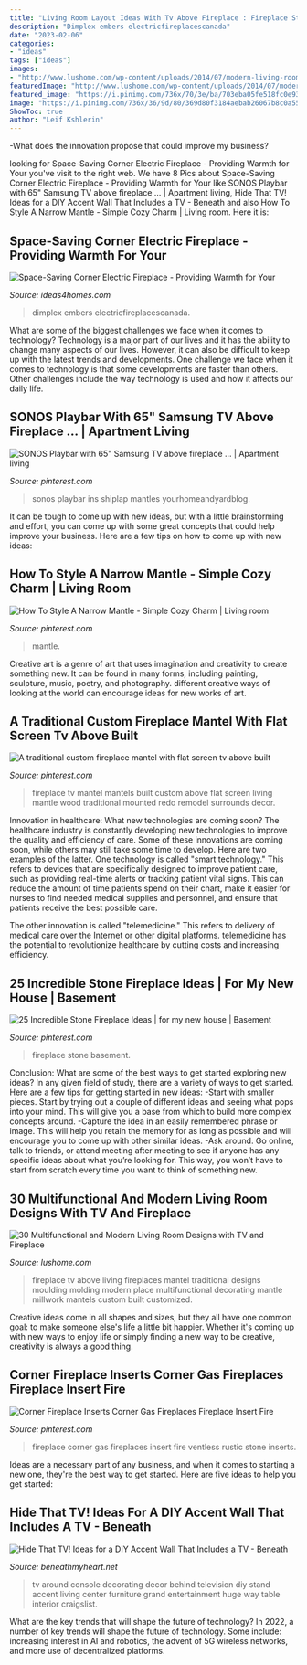 ```yaml
---
title: "Living Room Layout Ideas With Tv Above Fireplace : Fireplace Stone Basement"
description: "Dimplex embers electricfireplacescanada"
date: "2023-02-06"
categories:
- "ideas"
tags: ["ideas"]
images:
- "http://www.lushome.com/wp-content/uploads/2014/07/modern-living-room-designs-tv-fireplace-4.jpg"
featuredImage: "http://www.lushome.com/wp-content/uploads/2014/07/modern-living-room-designs-tv-fireplace-4.jpg"
featured_image: "https://i.pinimg.com/736x/70/3e/ba/703eba05fe518fc0e9325091147eba83--contemporary-fireplaces-contemporary-family-rooms.jpg?b=t"
image: "https://i.pinimg.com/736x/36/9d/80/369d80f3184aebab26067b8c0a55b829--fireplace-redo-fireplace-mantels.jpg"
ShowToc: true
author: "Leif Kshlerin"
---
```



-What does the innovation propose that could improve my business?

	

		
looking for Space-Saving Corner Electric Fireplace - Providing Warmth for Your you've visit to the right web. We have 8 Pics about Space-Saving Corner Electric Fireplace - Providing Warmth for Your like SONOS Playbar with 65&quot; Samsung TV above fireplace … | Apartment living, Hide That TV! Ideas for a DIY Accent Wall That Includes a TV - Beneath and also How To Style A Narrow Mantle - Simple Cozy Charm | Living room. Here it is:
		
    
## Space-Saving Corner Electric Fireplace - Providing Warmth For Your

<img loading=lazy src="https://www.ideas4homes.com/wp-content/uploads/2015/09/Enthralling-Motgomery-Tv-Media-Dimplex-plus-Corner-Electric-Fireplace-Design-at-Modern-House-Design.jpg" onerror="this.onerror=null;this.src='https://tse4.mm.bing.net/th?id=OIP.d-C1wxvYZ47RNmxDBYun-wHaHZ&amp;pid=15.1';" alt="Space-Saving Corner Electric Fireplace - Providing Warmth for Your">

_Source: ideas4homes.com_

>dimplex embers electricfireplacescanada. 

	

What are some of the biggest challenges we face when it comes to technology?
Technology is a major part of our lives and it has the ability to change many aspects of our lives. However, it can also be difficult to keep up with the latest trends and developments. One challenge we face when it comes to technology is that some developments are faster than others. Other challenges include the way technology is used and how it affects our daily life.

    
## SONOS Playbar With 65&quot; Samsung TV Above Fireplace … | Apartment Living

<img loading=lazy src="https://i.pinimg.com/736x/52/8b/1f/528b1f92c9820bd6dc32e66b6fcf25ed.jpg" onerror="this.onerror=null;this.src='https://tse2.mm.bing.net/th?id=OIP.E-5hWxwi1D9pkIYafUOsMAHaJ3&amp;pid=15.1';" alt="SONOS Playbar with 65&quot; Samsung TV above fireplace … | Apartment living">

_Source: pinterest.com_

>sonos playbar ins shiplap mantles yourhomeandyardblog. 

	

It can be tough to come up with new ideas, but with a little brainstorming and effort, you can come up with some great concepts that could help improve your business. Here are a few tips on how to come up with new ideas: 

    
## How To Style A Narrow Mantle - Simple Cozy Charm | Living Room

<img loading=lazy src="https://i.pinimg.com/736x/69/a4/0e/69a40ea06f45631b4eb2c0eae1b2cae5.jpg" onerror="this.onerror=null;this.src='https://tse2.mm.bing.net/th?id=OIP.NJEbPUiTj5GIjv7x0737bwHaLH&amp;pid=15.1';" alt="How To Style A Narrow Mantle - Simple Cozy Charm | Living room">

_Source: pinterest.com_

>mantle. 

	

Creative art is a genre of art that uses imagination and creativity to create something new. It can be found in many forms, including painting, sculpture, music, poetry, and photography. different creative ways of looking at the world can encourage ideas for new works of art.

    
## A Traditional Custom Fireplace Mantel With Flat Screen Tv Above Built

<img loading=lazy src="https://i.pinimg.com/736x/36/9d/80/369d80f3184aebab26067b8c0a55b829--fireplace-redo-fireplace-mantels.jpg" onerror="this.onerror=null;this.src='https://tse1.mm.bing.net/th?id=OIP.kJp_scV1danCG9jtrOR-8AHaKp&amp;pid=15.1';" alt="A traditional custom fireplace mantel with flat screen tv above built">

_Source: pinterest.com_

>fireplace tv mantel mantels built custom above flat screen living mantle wood traditional mounted redo remodel surrounds decor. 

	

Innovation in healthcare: What new technologies are coming soon?
The healthcare industry is constantly developing new technologies to improve the quality and efficiency of care. Some of these innovations are coming soon, while others may still take some time to develop. Here are two examples of the latter. 
One technology is called "smart technology." This refers to devices that are specifically designed to improve patient care, such as providing real-time alerts or tracking patient vital signs. This can reduce the amount of time patients spend on their chart, make it easier for nurses to find needed medical supplies and personnel, and ensure that patients receive the best possible care. 

The other innovation is called "telemedicine." This refers to delivery of medical care over the Internet or other digital platforms. telemedicine has the potential to revolutionize healthcare by cutting costs and increasing efficiency.

    
## 25 Incredible Stone Fireplace Ideas | For My New House | Basement

<img loading=lazy src="https://i.pinimg.com/736x/70/3e/ba/703eba05fe518fc0e9325091147eba83--contemporary-fireplaces-contemporary-family-rooms.jpg?b=t" onerror="this.onerror=null;this.src='https://tse3.mm.bing.net/th?id=OIP.tIA8Jtbw0ksXMcd4PRHNfwHaH-&amp;pid=15.1';" alt="25 Incredible Stone Fireplace Ideas | for my new house | Basement">

_Source: pinterest.com_

>fireplace stone basement. 

	

Conclusion: What are some of the best ways to get started exploring new ideas?
In any given field of study, there are a variety of ways to get started. Here are a few tips for getting started in new ideas: 
-Start with smaller pieces. Start by trying out a couple of different ideas and seeing what pops into your mind. This will give you a base from which to build more complex concepts around. 
-Capture the idea in an easily remembered phrase or image. This will help you retain the memory for as long as possible and will encourage you to come up with other similar ideas. 
-Ask around. Go online, talk to friends, or attend meeting after meeting to see if anyone has any specific ideas about what you’re looking for. This way, you won’t have to start from scratch every time you want to think of something new.

    
## 30 Multifunctional And Modern Living Room Designs With TV And Fireplace

<img loading=lazy src="http://www.lushome.com/wp-content/uploads/2014/07/modern-living-room-designs-tv-fireplace-4.jpg" onerror="this.onerror=null;this.src='https://tse3.mm.bing.net/th?id=OIP.6giUgmN9ZhVvZHKv0nYUtQAAAA&amp;pid=15.1';" alt="30 Multifunctional and Modern Living Room Designs with TV and Fireplace">

_Source: lushome.com_

>fireplace tv above living fireplaces mantel traditional designs moulding molding modern place multifunctional decorating mantle millwork mantels custom built customized. 

	

Creative ideas come in all shapes and sizes, but they all have one common goal: to make someone else's life a little bit happier. Whether it's coming up with new ways to enjoy life or simply finding a new way to be creative, creativity is always a good thing.

    
## Corner Fireplace Inserts Corner Gas Fireplaces Fireplace Insert Fire

<img loading=lazy src="https://i.pinimg.com/736x/cf/d9/c1/cfd9c15ea9043790210bd26a75301cfc.jpg" onerror="this.onerror=null;this.src='https://tse2.mm.bing.net/th?id=OIP.MkO443CL8VMjyg2HnUj-rwHaGk&amp;pid=15.1';" alt="Corner Fireplace Inserts Corner Gas Fireplaces Fireplace Insert Fire">

_Source: pinterest.com_

>fireplace corner gas fireplaces insert fire ventless rustic stone inserts. 

	

Ideas are a necessary part of any business, and when it comes to starting a new one, they're the best way to get started. Here are five ideas to help you get started: 

    
## Hide That TV! Ideas For A DIY Accent Wall That Includes A TV - Beneath

<img loading=lazy src="http://www.beneathmyheart.net/wp-content/uploads/2016/03/wall-of-pictures-around-television-600x400.jpg" onerror="this.onerror=null;this.src='https://tse4.mm.bing.net/th?id=OIP.P54dUYFctQcT0H2EYXdYLQHaE8&amp;pid=15.1';" alt="Hide That TV! Ideas for a DIY Accent Wall That Includes a TV - Beneath">

_Source: beneathmyheart.net_

>tv around console decorating decor behind television diy stand accent living center furniture grand entertainment huge way table interior craigslist. 

	

What are the key trends that will shape the future of technology?
In 2022, a number of key trends will shape the future of technology. Some include: increasing interest in AI and robotics, the advent of 5G wireless networks, and more use of decentralized platforms.

